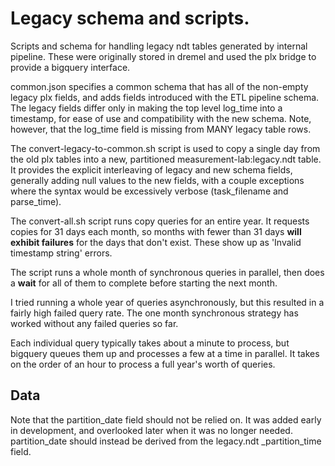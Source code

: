 # Legacy schema and scripts.

Scripts and schema for handling legacy ndt tables generated by internal
pipeline.  These were originally stored in dremel and used the plx
bridge to provide a bigquery interface.

common.json specifies a common schema that has all of the non-empty
legacy plx fields, and adds fields introduced with the ETL pipeline
schema.  The legacy fields differ only in making the top level log_time
into a timestamp, for ease of use and compatibility with the new
schema.  Note, however, that the log_time field is missing from MANY
legacy table rows.

The convert-legacy-to-common.sh script is used to copy a single day
from the old plx tables into a new, partitioned
measurement-lab:legacy.ndt table.  It provides the explicit
interleaving of legacy and new schema fields, generally adding
null values to the new fields, with a couple exceptions where the
syntax would be excessively verbose (task_filename and parse_time).

The convert-all.sh script runs copy queries for an entire year.  It
requests copies for 31 days each month, so months with fewer than 31 days __will exhibit failures__ for the days that don't exist.
These show up as 'Invalid timestamp string' errors.

The script
runs a whole month of synchronous queries in parallel, then does a __wait__ for all of them to complete before starting the next month. 

I tried running a whole year of queries asynchronously, but this
resulted in a fairly high failed query rate.  The one month synchronous
strategy has worked without any failed queries so far.

Each individual query typically takes about a minute to process, but
bigquery queues them up and processes a few at a time in parallel.
It takes on the order of an hour to process a full year's worth of queries.

## Data

Note that the partition_date field should not be relied on.  It was
added early in development, and overlooked later when it was no longer
needed.
partition_date should instead be derived from the legacy.ndt _partition_time
field.